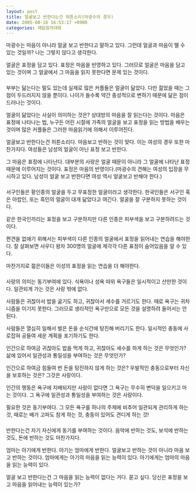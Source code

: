 ```yaml
---
layout: post
title: 얼굴보고 반한다는건 허튼소리(마광수의 경우)
date: 2005-08-16 16:53:17 +0900
categories: 깨달음의대화
---
```

마광수는 마음이 아니라 얼굴 보고 반한다고 말하고 있다. 그런데 얼굴과 마음이 뗄 수 있는 것일까? 나는 그렇지 않다고 생각한다.
  

  
얼굴은 표정을 담고 있다. 표정은 마음을 반영하고 있다. 그러므로 얼굴은 마음을 담고 있는 것이며 그 얼굴에서 그 마음을 읽지 못한다면 문제 있는 것이다.
  

  
###
  

  
부부는 닮는다는 말도 있는데 실제로 많은 커플들은 얼굴이 닮았다. 다만 젊었을 때는 그 점이 두드러지지 않을 뿐이다. 나이가 들수록 약간 중성적으로 변하기 때문에 닮은 점이 드러나는 것이다.
  

  
얼굴이 닮았다는 사실이 의미하는 것은? 상대방의 마음을 잘 읽는다는 것이다. 마음은 표정에 나타나는 법, 누구든 어린 시절에 가족의 얼굴을 보고 표정을 읽는 방법을 배우는 것이며 많은 커플들은 그러한 마음읽기에 의해서 이루어진다.
  

  
얼굴보고 반한다는건 허튼소리다. 마음보고 반하는 것이 맞다. 이는 여성의 경우 또한 마찬가지다. 여성들은 남성의 얼굴이 아닌 표정 보고 반한다.
  

  
그 마음은 표정에 나타난다. 대부분의 사랑은 얼굴 때문이 아니라 그 얼굴에 나타난 표정 때문에 이루어지는 것이다. 표정은 마음의 반영이다.(마광수의 견해는 여성의 입장을 무시하고 있다. 남성이 얼굴 보고 반한다면 여성 역시 얼굴보고 반해야 한다.)
  

  
###
  

  
서구인들은 황인종의 얼굴을 두고 무표정한 얼굴이라고 생각한다. 한국인들은 서구인 혹은 아랍인, 또는 흑인의 얼굴이 대개 닮았다고 여긴다. 얼굴을 잘 구분하지 못하는 것이다.
  

  
같은 한국인끼리는 표정을 보고 구분하지만 다른 인종은 피부색을 보고 구분하려드는 것이다.
  

  
편견을 없애기 위해서는 피부색이 다른 인종의 얼굴에서 표정을 읽어내는 연습을 해야한다. 잘 살펴보면 사우디 왕자 300명의 얼굴에 제각각 다른 표정이 숨어있음을 알 수 있다.
  

  
마찬가지로 젊은이들은 이성의 표정을 읽는 연습을 더 해야한다.
  

  
###
  

  
사랑의 의미는 동기부여에 있다. 식욕이나 성욕 따위 욕구들은 일시적이고 산만한 것이다. 일관되게 가는 것은 사랑 밖에 없다.
  

  
사람들은 귀찮아서 밥을 굶기도 하고, 귀찮아서 세수를 거르기도 한다. 때로 욕구는 귀차니즘을 이기지 못한다. 그러므로 생리적인 욕구만으로 모든 것을 설명하려 들어서는 안된다.
  

  
사람들은 열심히 일해서 벌은 돈을 순식간에 탕진해 버리기도 한다. 일시적인 충동에 사로잡혀 공들여 세운 계획을 포기하기도 한다.
  

  
인간으로 하여금 귀찮아도 밥을 먹게 하고, 귀찮아도 세수를 하게 하는 것은 무엇인가? 삶에 있어서 일관성과 통일성을 부여하는 것은 무엇인가?
  

  
인간으로 하여금 힘들여 번 돈을 탕진하지 않게 하는 것은? 우발적인 충동으로부터 자신을 보호하는 것은? 그것은 사랑이다.
  

  
인간의 행동은 욕구에 지배되지만 사랑이 없다면 그 욕구는 무수히 변덕을 일으키고 마는 것이다. 그 욕구에 일관성과 통일성을 부여하는 것은 사랑이다.
  

  
필요한 것은 동기부여다. 그 모든 욕구를 하나의 주제에 비추어 일관되게 관리하게 하는 것, 때로는 배가 고파도 참게 하는 것, 충동이 있어도 견디게 하는 것!
  

  
###
  

  
반한다는건 자기 자신에게 동기를 부여하는 것이다. 음악에 반하는 것도, 보석에 반하는 것도, 돈에 반하는 것도 마찬가지다.
  

  
엄마는 아기에게 반한다. 아기는 엄마에게 반한다. 얼굴보고 반하는 것이 아니라 마음 보고 반하는 것이다. 엄마에게는 아기의 마음을 읽는 능력이 있다. 아기에게는 엄마의 마음을 읽는 능력이 있다.
  

  
얼굴 보고 반한다는건 그 마음을 읽는 능력이 없다는 거다. 묻고 싶다. 당신은 표정을 보고 마음을 읽어내는 능력이 있는가?